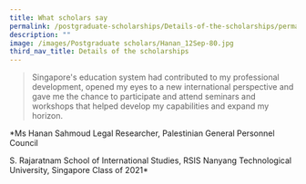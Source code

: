 ```yaml
---
title: What scholars say
permalink: /postgraduate-scholarships/Details-of-the-scholarships/permalink
description: ""
image: /images/Postgraduate scholars/Hanan_12Sep-80.jpg
third_nav_title: Details of the scholarships
---
```

> Singapore's education system had contributed to my professional development, opened my eyes to a new international perspective and gave me the chance to participate and attend seminars and workshops that helped develop my capabilities and expand my horizon.

*Ms Hanan Sahmoud
Legal Researcher, Palestinian General Personnel Council

S. Rajaratnam School of International Studies, RSIS
Nanyang Technological University, Singapore
Class of 2021*